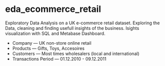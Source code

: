# eda_ecommerce_retail
Exploratory Data Analysis on a UK e-commerce retail dataset. Exploring the Data, cleaning and finding usefull insights of the business. Isights visualization with SQL and Metabase Dashboard. 

- Company — UK non-store online retail
- Products — Gifts, Toys, Accesoires
- Customers — Most times wholesalers (local and international)
- Transactions Period — 01.12.2010 - 09.12.2011
